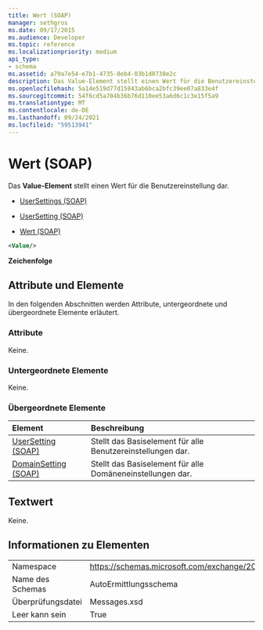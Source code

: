 ```yaml
---
title: Wert (SOAP)
manager: sethgros
ms.date: 09/17/2015
ms.audience: Developer
ms.topic: reference
ms.localizationpriority: medium
api_type:
- schema
ms.assetid: a79a7e54-e7b1-4735-8eb4-03b1d0738e2c
description: Das Value-Element stellt einen Wert für die Benutzereinstellung dar.
ms.openlocfilehash: 5a14e519d77d15843ab6bca2bfc39ee07a833e4f
ms.sourcegitcommit: 54f6cd5a704b36b76d110ee53a6d6c1c3e15f5a9
ms.translationtype: MT
ms.contentlocale: de-DE
ms.lasthandoff: 09/24/2021
ms.locfileid: "59513941"
---
```

# <a name="value-soap"></a>Wert (SOAP)

Das **Value-Element** stellt einen Wert für die Benutzereinstellung dar. 
  
- [UserSettings (SOAP)](usersettings-soap.md)
  
- [UserSetting (SOAP)](usersetting-soap.md)
  
- [Wert (SOAP)](value-soap.md)
  
```XML
<Value/>
```

**Zeichenfolge**

## <a name="attributes-and-elements"></a>Attribute und Elemente

In den folgenden Abschnitten werden Attribute, untergeordnete und übergeordnete Elemente erläutert.
  
### <a name="attributes"></a>Attribute

Keine.
  
### <a name="child-elements"></a>Untergeordnete Elemente

Keine.
  
### <a name="parent-elements"></a>Übergeordnete Elemente

|**Element**|**Beschreibung**|
|:-----|:-----|
|[UserSetting (SOAP)](usersetting-soap.md) <br/> |Stellt das Basiselement für alle Benutzereinstellungen dar.  <br/> |
|[DomainSetting (SOAP)](domainsetting-soap.md) <br/> |Stellt das Basiselement für alle Domäneneinstellungen dar.  <br/> |
   
## <a name="text-value"></a>Textwert

Keine.
  
## <a name="element-information"></a>Informationen zu Elementen

|||
|:-----|:-----|
|Namespace  <br/> |https://schemas.microsoft.com/exchange/2010/Autodiscover  <br/> |
|Name des Schemas  <br/> |AutoErmittlungsschema  <br/> |
|Überprüfungsdatei  <br/> |Messages.xsd  <br/> |
|Leer kann sein  <br/> |True  <br/> |
   

